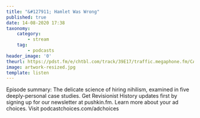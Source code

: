 ```yaml
---
title: "&#127911; Hamlet Was Wrong"
published: true
date: 14-08-2020 17:38
taxonomy:
    category:
        - stream
    tag:
        - podcasts
header_image: '0'
theurl: https://pdst.fm/e/chtbl.com/track/39E17/traffic.megaphone.fm/CAD3814612257.mp3
image: artwork-resized.jpg
template: listen
--- 
```

Episode summary: The delicate science of hiring nihilism, examined in five deeply-personal case studies. Get Revisionist History updates first by signing up for our newsletter at pushkin.fm. Learn more about your ad choices. Visit podcastchoices.com/adchoices
